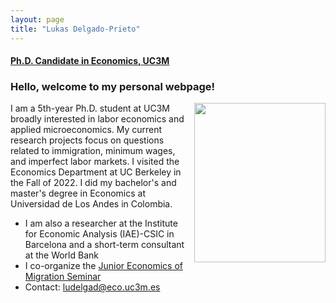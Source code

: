 ```yaml
---
layout: page
title: "Lukas Delgado-Prieto"
---
```

 
#### [Ph.D. Candidate in Economics, UC3M](http://economics.uc3m.es/personal/delgado-prieto/)

### Hello, welcome to my personal webpage! 

 <img align="right" width="210" height="255" style="right; padding-left:10px" src="https://user-images.githubusercontent.com/57502134/186741596-b93baccb-0009-4910-8db5-26d27765dc15.png"> <!--- The padding-left is the one that gives the margin with the text -->

 
<p align="left" > 
I am a 5th-year Ph.D. student at UC3M broadly interested in labor economics and applied microeconomics. My current research projects focus on questions related to immigration, minimum wages, and imperfect labor markets. I visited the Economics Department at UC Berkeley in the Fall of 2022. I did my bachelor's and master's degree in Economics at Universidad de Los Andes in Colombia.
</p>

 - I am also a researcher at the Institute for Economic Analysis (IAE)-CSIC in Barcelona and a short-term consultant at the World Bank
 - I co-organize the [Junior Economics of Migration Seminar](https://sites.google.com/view/the-economics-of-migration)
 - Contact: [ludelgad@eco.uc3m.es](mailto:ludelgad@eco.uc3m.es)
